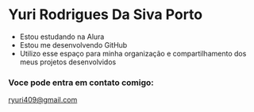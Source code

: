 # Yuri Rodrigues Da Siva Porto

- Estou estudando na Alura
- Estou me desenvolvendo GitHub
- Utilizo esse espaço para minha organização e compartilhamento dos meus projetos desenvolvidos

### Voce pode entra em contato comigo:

ryuri409@gmail.com
